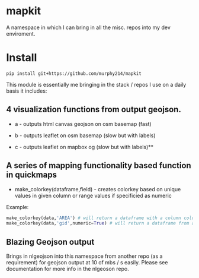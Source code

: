 # mapkit
A namespace in which I can bring in all the misc. repos into my dev enviroment.


# Install 
```
pip install git+https://github.com/murphy214/mapkit
```

This module is essentially me bringing in the stack / repos I use on a daily basis it includes:
## 4 visualization functions from output geojson.
  * a - outputs html canvas geojson on osm basemap (fast)
  
  * b - outputs leaflet on osm basemap (slow but with labels)
  
  * c - outputs leaflet on mapbox og (slow but with labels)**
    
## A series of mapping functionality based function in quickmaps
 * make_colorkey(dataframe,field) - creates colorkey based on unique values in given column or range values if specificied as numeric
 
 Example:
 ```python
 make_colorkey(data,'AREA') # will return a dataframe with a column colorkeys about unique area values
 make_colorkey(data,'gid',numeric=True) # will return a dataframe from a float or int field from ranges assembled
 ```

## Blazing Geojson output 

Brings in nlgeojson into this namespace from another repo (as a requirement) for geojson output at 10 of mbs / s easily. Please see documentation for more info in the nlgeoson repo.
